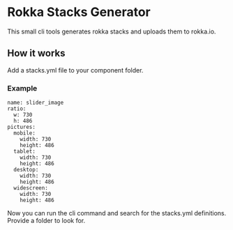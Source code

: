 # Rokka Stacks Generator

This small cli tools generates rokka stacks and uploads them to rokka.io.

## How it works
Add a stacks.yml file to your component folder.

### Example

```
name: slider_image
ratio:
  w: 730
  h: 486
pictures:
  mobile:
    width: 730
    height: 486
  tablet:
    width: 730
    height: 486
  desktop:
    width: 730
    height: 486
  widescreen:
    width: 730
    height: 486

```

Now you can run the cli command and search for the stacks.yml definitions. Provide a folder to look for.
